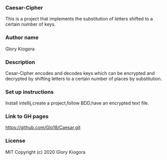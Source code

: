 ### Caesar-Cipher
This is a project that implements the substitution of letters shifted to a certain number of keys.

### Author name
Glory Kiogora

### Description
Cesar-Cipher encodes and decodes keys which can be encrypted and decrypted by shifting letters to a certain number of places by substitution.

### Set up instructions
Install intellij,create a project,follow BDD,have an encrypted text file.

### Link to GH pages
https://github.com/Glo18/Caesar.git

### License
MIT Copyright (c) 2020 Glory Kiogora